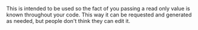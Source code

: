 This is intended to be used so the fact of you passing a read only value is known throughout your code. This way it can be requested and generated as needed, but people don't think they can edit it.
